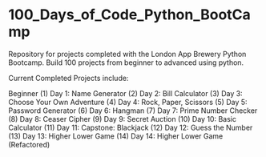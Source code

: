 # 100_Days_of_Code_Python_BootCamp
Repository for projects completed with the London App Brewery Python Bootcamp. Build 100 projects from beginner to advanced using python. 

Current Completed Projects include: 

Beginner
(1) Day 1: Name Generator
(2) Day 2: Bill Calculator
(3) Day 3: Choose Your Own Adventure 
(4) Day 4: Rock, Paper, Scissors
(5) Day 5: Password Generator 
(6) Day 6: Hangman
(7) Day 7: Prime Number Checker
(8) Day 8: Ceaser Cipher
(9) Day 9: Secret Auction
(10) Day 10: Basic Calculator
(11) Day 11: Capstone: Blackjack
(12) Day 12: Guess the Number 
(13) Day 13: Higher Lower Game
(14) Day 14: Higher Lower Game (Refactored)
